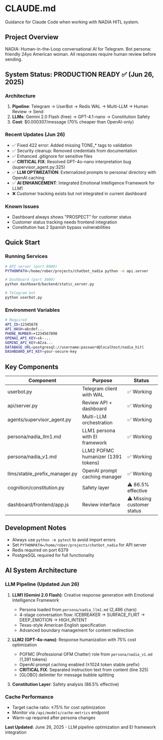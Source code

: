 # CLAUDE.md

Guidance for Claude Code when working with NADIA HITL system.

## Project Overview

NADIA: Human-in-the-Loop conversational AI for Telegram. Bot persona: friendly 24yo American woman. All responses require human review before sending.

## System Status: PRODUCTION READY ✅ (Jun 26, 2025)

### Architecture
1. **Pipeline**: Telegram → UserBot → Redis WAL → Multi-LLM → Human Review → Send
2. **LLMs**: Gemini 2.0 Flash (free) → GPT-4.1-nano → Constitution Safety
3. **Cost**: $0.000307/message (70% cheaper than OpenAI-only)

### Recent Updates (Jun 26)
- ✅ Fixed 422 error: Added missing TONE_* tags to validation
- ✅ Security cleanup: Removed credentials from documentation  
- ✅ Enhanced .gitignore for sensitive files
- ✅ **CRITICAL FIX**: Resolved GPT-4o-nano interpretation bug (supervisor_agent.py:325)
- ✅ **LLM OPTIMIZATION**: Externalized prompts to persona/ directory with OpenAI caching
- ✅ **AI ENHANCEMENT**: Integrated Emotional Intelligence Framework for LLM1
- ❌ Customer tracking exists but not integrated in current dashboard

### Known Issues
- Dashboard always shows "PROSPECT" for customer status
- Customer status tracking needs frontend integration
- Constitution has 2 Spanish bypass vulnerabilities

## Quick Start

### Running Services
```bash
# API server (port 8000)
PYTHONPATH=/home/rober/projects/chatbot_nadia python -m api.server

# Dashboard (port 3000) 
python dashboard/backend/static_server.py

# Telegram bot
python userbot.py
```

### Environment Variables
```bash
# Required
API_ID=12345678
API_HASH=abcdef...
PHONE_NUMBER=+1234567890
OPENAI_API_KEY=sk-...
GEMINI_API_KEY=AIza...
DATABASE_URL=postgresql://username:password@localhost/nadia_hitl
DASHBOARD_API_KEY=your-secure-key
```

## Key Components

| Component | Purpose | Status |
|-----------|---------|--------|
| userbot.py | Telegram client with WAL | ✅ Working |
| api/server.py | Review API + dashboard | ✅ Working |
| agents/supervisor_agent.py | Multi-LLM orchestration | ✅ Working |
| persona/nadia_llm1.md | LLM1 persona with EI framework | ✅ Working |
| persona/nadia_v1.md | LLM2 POFMC humanizer (1391 tokens) | ✅ Working |
| llms/stable_prefix_manager.py | OpenAI prompt caching manager | ✅ Working |
| cognition/constitution.py | Safety layer | ⚠️ 86.5% effective |
| dashboard/frontend/app.js | Review interface | ⚠️ Missing customer status |

## Development Notes

- Always use `python -m pytest` to avoid import errors
- Set `PYTHONPATH=/home/rober/projects/chatbot_nadia` for API server
- Redis required on port 6379
- PostgreSQL required for full functionality

## AI System Architecture

### LLM Pipeline (Updated Jun 26)
1. **LLM1 (Gemini 2.0 Flash)**: Creative response generation with Emotional Intelligence Framework
   - Persona loaded from `persona/nadia_llm1.md` (2,486 chars)
   - 4-stage conversation flow: ICEBREAKER → SURFACE_FLIRT → DEEP_EMOTION → HIGH_INTENT
   - Texas-style American English specification
   - Advanced boundary management for content redirection

2. **LLM2 (GPT-4o-nano)**: Response humanization with 75% cost optimization
   - POFMC (Professional OFM Chatter) role from `persona/nadia_v1.md` (1,391 tokens)
   - OpenAI prompt caching enabled (≥1024 token stable prefix)
   - **CRITICAL FIX**: Separated instruction text from content (line 325)
   - [GLOBO] delimiter for message bubble splitting

3. **Constitution Layer**: Safety analysis (86.5% effective)

### Cache Performance
- Target cache ratio: ≥75% for cost optimization
- Monitor via `/api/models/cache-metrics` endpoint
- Warm-up required after persona changes

**Last Updated**: June 26, 2025 - LLM pipeline optimization and EI framework integration